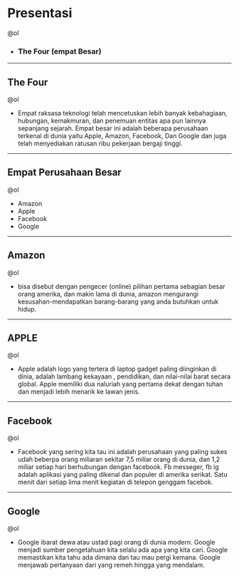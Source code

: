 # Presentasi 
@ol
- ### The Four (empat Besar)

--- 

## The Four 
@ol
- Empat raksasa teknologi telah mencetuskan lebih banyak kebahagiaan, hubungan, kemakmuran, 
dan penemuan entitas apa pun lainnya sepanjang sejarah. Empat besar ini adalah beberapa 
perusahaan terkenal di dunia yaitu Apple, Amazon, Facebook, Dan Google dan juga telah 
menyediakan ratusan ribu pekerjaan bergaji tinggi. 

---
## Empat Perusahaan Besar
@ol
- Amazon
- Apple 
- Facebook
- Google

---
## Amazon 
@ol
- bisa disebut dengan pengecer (online) pilihan pertama sebagian besar orang amerika,
dan makin lama di dunia, amazon mengurangi kesusahan-mendapatkan barang-barang yang anda butuhkan untuk hidup. 

---
## APPLE
@ol
- Apple adalah logo yang tertera di laptop gadget paling diinginkan di dinia, adalah lambang kekayaan ,
pendidikan, dan nilai-nilai barat secara global. Apple memiliki dua naluriah yang pertama dekat dengan 
tuhan dan menjadi lebih menarik ke lawan jenis. 

--- 
## Facebook
@ol
- Facebook yang sering kita tau ini adalah perusahaan yang paling sukes udah beberpa orang miliaran
sekitar 7,5 miliar orang di dunia, dan 1,2 miliar setiap hari berhubungan dengan facebook.
Fb messeger, fb ig adalah aplikasi yang paling dikenal dan populer di amerika serikat.
Satu menit dari setiap lima menit kegiatan di telepon genggam facebok.

---
## Google
@ol
- Google ibarat dewa atau ustad pagi orang di dunia modern. Google menjadi sumber pengetahuan kita 
selalu ada apa yang kita cari. Google memastikan kita tahu ada dimana dan tau mau pergi kemana. 
Google menjawab pertanyaan dari yang remeh hingga yang mendalam. 

